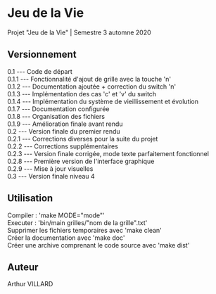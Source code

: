 # Jeu de la Vie

Projet "Jeu de la Vie" | Semestre 3 automne 2020

## Versionnement

0.1 	---	Code de départ  
0.1.1 	--- Fonctionnalité d'ajout de grille avec la touche 'n'  
0.1.2	---	Documentation ajoutée + correction du switch 'n'  
0.1.3	---	Implémentation des cas 'c' et 'v' du switch  
0.1.4	---	Implémentation du système de vieillissement et évolution  
0.1.7	---	Documentation configurée  
0.1.8	---	Organisation des fichiers  
0.1.9	---	Amélioration finale avant rendu  
0.2		---	Version finale du premier rendu  
0.2.1	--- Corrections diverses pour la suite du projet  
0.2.2	--- Corrections supplémentaires  
0.2.3	--- Version finale corrigée, mode texte parfaitement fonctionnel  
0.2.8	--- Première version de l'interface graphique  
0.2.9	--- Mise à jour visuelles  
0.3 	--- Version finale niveau 4  

## Utilisation

Compiler : 'make MODE="mode"'  
Executer : 'bin/main grilles/"nom de la grille".txt'  
Supprimer les fichiers temporaires avec 'make clean'  
Créer la documentation avec 'make doc'  
Créer une archive comprenant le code source avec 'make dist'  

## Auteur

Arthur VILLARD
